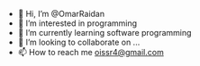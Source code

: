 - 👋 Hi, I’m @OmarRaidan
- 👀 I’m interested in programming 
- 🌱 I’m currently learning software programming
- 💞️ I’m looking to collaborate on ...
- 📫 How to reach me oissr4@gmail.com

<!---
OmarRaidan/OmarRaidan is a ✨ special ✨ repository because its `README.md` (this file) appears on your GitHub profile.
You can click the Preview link to take a look at your changes.
--->

